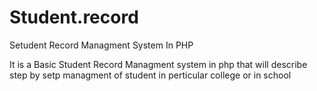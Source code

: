 # Student.record
Setudent Record Managment System In PHP
 
 It is a Basic Student Record Managment system in php that will describe step by setp managment of student in perticular college or in school
